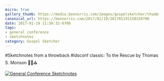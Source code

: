 ```yaml
---
micro: true
gallery_thumb: https://media.bennorris.com/images/gospelsketcher/thumbs/apr-01-monson.jpg
canonical_url: https://bennorris.com/2017/01/19/201701191150320700
date: 2017-01-19 11:50:32-0700
tags:
- general conference
- sketchnotes
category: Gospel Sketcher
---
```


#Sketchnotes from a throwback #ldsconf classic: To the Rescue by Thomas S. Monson ✍🏼⛪️

[![General Conference Sketchnotes](https://media.bennorris.com/images/gospelsketcher/general-conference/apr-01-monson.jpg)](https://media.bennorris.com/images/gospelsketcher/general-conference/apr-01-monson.jpg)
